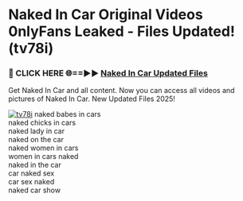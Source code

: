 # Naked In Car Original Videos 0nlyFans Leaked - Files Updated! (tv78i)

<h3>🔴 CLICK HERE 🌐==►► <a href="https://tinyurl.com/up5wt9bj" rel="nofollow">Naked In Car Updated Files</a></h3>

Get Naked In Car and all content. Now you can access all videos and pictures of Naked In Car. New Updated Files 2025!

[![tv78i](https://i.imgur.com/ABiUzMV.gif)](https://tinyurl.com/up5wt9bj)
naked babes in cars<br>
naked chicks in cars<br>
naked lady in car<br>
naked on the car<br>
naked women in cars<br>
women in cars naked<br>
naked in the car<br>
car naked sex<br>
car sex naked<br>
naked car show